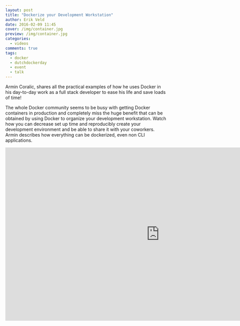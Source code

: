 ```yaml
---
layout: post
title: "Dockerize your Development Workstation"
author: Erik Veld
date: 2016-02-09 11:45
cover: /img/container.jpg
preview: /img/container.jpg
categories:
  - videos
comments: true
tags:
  - docker
  - dutchdockerday
  - event
  - talk
---
```

Armin Coralic, shares all the practical examples of how he uses Docker in his day-to-day work as a full stack developer to ease his life and save loads of time!

The whole Docker community seems to be busy with getting Docker containers in production and completely miss the huge benefit that can be obtained by using Docker to organize your development workstation. Watch how you can decrease set up time and reproducibly create your development environment and be able to share it with your coworkers. Armin describes how everything can be dockerized, even non CLI applications.

<div class="video-container">
  <iframe
    width="960"
    height="540"
    src="http://www.youtube.com/embed/WVGRaApIwkU"
    frameborder="0"
    allowfullscreen>
  </iframe>
</div>
